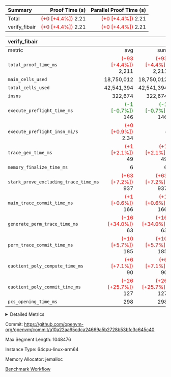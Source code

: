 | Summary | Proof Time (s) | Parallel Proof Time (s) |
|:---|---:|---:|
| Total | <span style='color: red'>(+0 [+4.4%])</span> 2.21 | <span style='color: red'>(+0 [+4.4%])</span> 2.21 |
| verify_fibair | <span style='color: red'>(+0 [+4.4%])</span> 2.21 | <span style='color: red'>(+0 [+4.4%])</span> 2.21 |


| verify_fibair |||||
|:---|---:|---:|---:|---:|
|metric|avg|sum|max|min|
| `total_proof_time_ms ` | <span style='color: red'>(+93 [+4.4%])</span> 2,211 | <span style='color: red'>(+93 [+4.4%])</span> 2,211 | <span style='color: red'>(+93 [+4.4%])</span> 2,211 | <span style='color: red'>(+93 [+4.4%])</span> 2,211 |
| `main_cells_used     ` |  18,750,012 |  18,750,012 |  18,750,012 |  18,750,012 |
| `total_cells_used    ` |  42,541,394 |  42,541,394 |  42,541,394 |  42,541,394 |
| `insns               ` |  322,674 |  322,674 |  322,674 |  322,674 |
| `execute_preflight_time_ms` | <span style='color: green'>(-1 [-0.7%])</span> 146 | <span style='color: green'>(-1 [-0.7%])</span> 146 | <span style='color: green'>(-1 [-0.7%])</span> 146 | <span style='color: green'>(-1 [-0.7%])</span> 146 |
| `execute_preflight_insn_mi/s` | <span style='color: red'>(+0 [+0.9%])</span> 2.34 | -          | <span style='color: red'>(+0 [+0.9%])</span> 2.34 | <span style='color: red'>(+0 [+0.9%])</span> 2.34 |
| `trace_gen_time_ms   ` | <span style='color: red'>(+1 [+2.1%])</span> 49 | <span style='color: red'>(+1 [+2.1%])</span> 49 | <span style='color: red'>(+1 [+2.1%])</span> 49 | <span style='color: red'>(+1 [+2.1%])</span> 49 |
| `memory_finalize_time_ms` |  6 |  6 |  6 |  6 |
| `stark_prove_excluding_trace_time_ms` | <span style='color: red'>(+63 [+7.2%])</span> 937 | <span style='color: red'>(+63 [+7.2%])</span> 937 | <span style='color: red'>(+63 [+7.2%])</span> 937 | <span style='color: red'>(+63 [+7.2%])</span> 937 |
| `main_trace_commit_time_ms` | <span style='color: red'>(+1 [+0.6%])</span> 166 | <span style='color: red'>(+1 [+0.6%])</span> 166 | <span style='color: red'>(+1 [+0.6%])</span> 166 | <span style='color: red'>(+1 [+0.6%])</span> 166 |
| `generate_perm_trace_time_ms` | <span style='color: red'>(+16 [+34.0%])</span> 63 | <span style='color: red'>(+16 [+34.0%])</span> 63 | <span style='color: red'>(+16 [+34.0%])</span> 63 | <span style='color: red'>(+16 [+34.0%])</span> 63 |
| `perm_trace_commit_time_ms` | <span style='color: red'>(+10 [+5.7%])</span> 185 | <span style='color: red'>(+10 [+5.7%])</span> 185 | <span style='color: red'>(+10 [+5.7%])</span> 185 | <span style='color: red'>(+10 [+5.7%])</span> 185 |
| `quotient_poly_compute_time_ms` | <span style='color: red'>(+6 [+7.1%])</span> 90 | <span style='color: red'>(+6 [+7.1%])</span> 90 | <span style='color: red'>(+6 [+7.1%])</span> 90 | <span style='color: red'>(+6 [+7.1%])</span> 90 |
| `quotient_poly_commit_time_ms` | <span style='color: red'>(+26 [+25.7%])</span> 127 | <span style='color: red'>(+26 [+25.7%])</span> 127 | <span style='color: red'>(+26 [+25.7%])</span> 127 | <span style='color: red'>(+26 [+25.7%])</span> 127 |
| `pcs_opening_time_ms ` |  298 |  298 |  298 |  298 |



<details>
<summary>Detailed Metrics</summary>

|  | verify_program_compile_ms | total_cells | stark_prove_excluding_trace_time_ms | quotient_poly_compute_time_ms | quotient_poly_commit_time_ms | perm_trace_commit_time_ms | pcs_opening_time_ms | main_trace_commit_time_ms | app proof_time_ms |
| --- | --- | --- | --- | --- | --- | --- | --- | --- |
|  | 7 | 65,536 | 36 | 1 | 6 | 0 | 21 | 6 | 2,211 | 

| air_name | rows | quotient_deg | main_cols | interactions | constraints | cells |
| --- | --- | --- | --- | --- | --- | --- |
| AccessAdapterAir<2> |  | 2 |  | 5 | 12 |  | 
| AccessAdapterAir<4> |  | 2 |  | 5 | 12 |  | 
| AccessAdapterAir<8> |  | 2 |  | 5 | 12 |  | 
| FibonacciAir | 32,768 | 1 | 2 |  | 5 | 65,536 | 
| FriReducedOpeningAir |  | 2 |  | 39 | 71 |  | 
| JalRangeCheckAir |  | 2 |  | 9 | 14 |  | 
| NativePoseidon2Air<BabyBearParameters>, 1> |  | 2 |  | 136 | 572 |  | 
| PhantomAir |  | 2 |  | 3 | 5 |  | 
| ProgramAir |  | 1 |  | 1 | 4 |  | 
| VariableRangeCheckerAir |  | 1 |  | 1 | 4 |  | 
| VmAirWrapper<AluNativeAdapterAir, FieldArithmeticCoreAir> |  | 2 |  | 15 | 27 |  | 
| VmAirWrapper<BranchNativeAdapterAir, BranchEqualCoreAir<1> |  | 2 |  | 11 | 25 |  | 
| VmAirWrapper<NativeAdapterAir<2, 0>, PublicValuesCoreAir> |  | 2 |  | 11 | 29 |  | 
| VmAirWrapper<NativeLoadStoreAdapterAir<1>, NativeLoadStoreCoreAir<1> |  | 2 |  | 15 | 20 |  | 
| VmAirWrapper<NativeLoadStoreAdapterAir<4>, NativeLoadStoreCoreAir<4> |  | 2 |  | 15 | 20 |  | 
| VmAirWrapper<NativeVectorizedAdapterAir<4>, FieldExtensionCoreAir> |  | 2 |  | 15 | 27 |  | 
| VmConnectorAir |  | 2 |  | 5 | 11 |  | 
| VolatileBoundaryAir |  | 2 |  | 7 | 19 |  | 

| group | trace_gen_time_ms | total_proof_time_ms | total_cells_used | total_cells | system_trace_gen_time_ms | stark_prove_excluding_trace_time_ms | single_trace_gen_time_ms | quotient_poly_compute_time_ms | quotient_poly_commit_time_ms | perm_trace_commit_time_ms | pcs_opening_time_ms | memory_finalize_time_ms | main_trace_commit_time_ms | main_cells_used | insns | generate_perm_trace_time_ms | fri.log_blowup | execute_preflight_time_ms | execute_preflight_insn_mi/s |
| --- | --- | --- | --- | --- | --- | --- | --- | --- | --- | --- | --- | --- | --- | --- | --- | --- | --- | --- | --- |
| verify_fibair | 49 | 2,211 | 42,541,394 | 62,474,410 | 49 | 937 | 0 | 90 | 127 | 185 | 298 | 6 | 166 | 18,750,012 | 322,674 | 63 | 1 | 146 | 2.34 | 

| group | air_name | rows | prep_cols | perm_cols | main_cols | cells |
| --- | --- | --- | --- | --- | --- | --- |
| verify_fibair | AccessAdapterAir<2> | 131,072 |  | 16 | 11 | 3,538,944 | 
| verify_fibair | AccessAdapterAir<4> | 65,536 |  | 16 | 13 | 1,900,544 | 
| verify_fibair | AccessAdapterAir<8> | 128 |  | 16 | 17 | 4,224 | 
| verify_fibair | FriReducedOpeningAir | 2,048 |  | 84 | 27 | 227,328 | 
| verify_fibair | JalRangeCheckAir | 32,768 |  | 28 | 12 | 1,310,720 | 
| verify_fibair | NativePoseidon2Air<BabyBearParameters>, 1> | 32,768 |  | 312 | 398 | 23,265,280 | 
| verify_fibair | PhantomAir | 16,384 |  | 12 | 6 | 294,912 | 
| verify_fibair | ProgramAir | 8,192 |  | 8 | 10 | 147,456 | 
| verify_fibair | VariableRangeCheckerAir | 262,144 | 2 | 8 | 1 | 2,359,296 | 
| verify_fibair | VmAirWrapper<AluNativeAdapterAir, FieldArithmeticCoreAir> | 262,144 |  | 36 | 29 | 17,039,360 | 
| verify_fibair | VmAirWrapper<BranchNativeAdapterAir, BranchEqualCoreAir<1> | 32,768 |  | 28 | 23 | 1,671,168 | 
| verify_fibair | VmAirWrapper<NativeLoadStoreAdapterAir<1>, NativeLoadStoreCoreAir<1> | 65,536 |  | 40 | 21 | 3,997,696 | 
| verify_fibair | VmAirWrapper<NativeLoadStoreAdapterAir<4>, NativeLoadStoreCoreAir<4> | 32,768 |  | 40 | 27 | 2,195,456 | 
| verify_fibair | VmAirWrapper<NativeVectorizedAdapterAir<4>, FieldExtensionCoreAir> | 32,768 |  | 36 | 38 | 2,424,832 | 
| verify_fibair | VmConnectorAir | 2 | 1 | 16 | 5 | 42 | 
| verify_fibair | VolatileBoundaryAir | 65,536 |  | 20 | 12 | 2,097,152 | 

| group | trace_height_constraint | weighted_sum | threshold |
| --- | --- | --- | --- |
| verify_fibair | 0 | 1,085,444 | 2,013,265,921 | 
| verify_fibair | 1 | 5,411,200 | 2,013,265,921 | 
| verify_fibair | 2 | 542,722 | 2,013,265,921 | 
| verify_fibair | 3 | 5,476,612 | 2,013,265,921 | 
| verify_fibair | 4 | 65,536 | 2,013,265,921 | 
| verify_fibair | 5 | 12,851,850 | 2,013,265,921 | 

| trace_height_constraint | threshold |
| --- | --- |
| 0 | 2,013,265,921 | 

</details>


Commit: https://github.com/openvm-org/openvm/commit/a10a22aa65cdca24669a5b2728b53bfc3c645c40

Max Segment Length: 1048476

Instance Type: 64cpu-linux-arm64

Memory Allocator: jemalloc

[Benchmark Workflow](https://github.com/openvm-org/openvm/actions/runs/16842716861)
